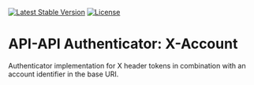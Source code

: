 [![Latest Stable Version](https://poser.pugx.org/api-api/authenticator-x-account/version)](https://packagist.org/packages/api-api/authenticator-x-account)
[![License](https://poser.pugx.org/api-api/authenticator-x-account/license)](https://packagist.org/packages/api-api/authenticator-x-account)

# API-API Authenticator: X-Account

Authenticator implementation for X header tokens in combination with an account identifier in the base URI.
